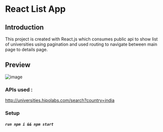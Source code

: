 # React List App

## Introduction

This project is created with React.js which consumes public api to show list of universities using pagination and used routing to navigate between main page to details page. 


## Preview

![image](https://user-images.githubusercontent.com/14363551/121818580-b0094600-cca5-11eb-88c7-ddcd34139ae6.png)


### APIs used : 

http://universities.hipolabs.com/search?country=india 


### Setup

##### `run npm i && npm start`
